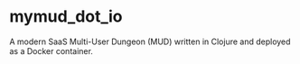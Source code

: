 # mymud_dot_io
A modern SaaS Multi-User Dungeon (MUD) written in  Clojure and deployed as a Docker container.
